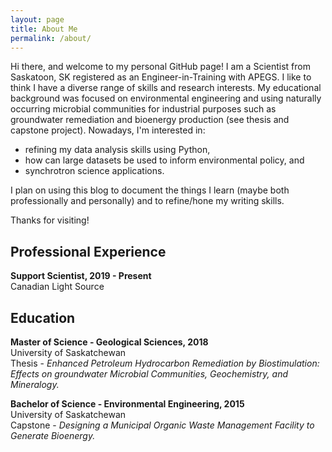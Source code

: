 ```yaml
---
layout: page
title: About Me
permalink: /about/
---
```


Hi there, and welcome to my personal GitHub page! I am a Scientist from Saskatoon, SK registered as an Engineer-in-Training with APEGS. I like to think I have a diverse range of skills and research interests. My educational background was focused on environmental engineering and using naturally occurring microbial communities for industrial purposes such as groundwater remediation and bioenergy production (see thesis and capstone project). Nowadays, I'm interested in:
  * refining my data analysis skills using Python,
  * how can large datasets be used to inform environmental policy, and
  * synchrotron science applications.

I plan on using this blog to document the things I learn (maybe both professionally and personally) and to refine/hone my writing skills.

Thanks for visiting!

## Professional Experience
**Support Scientist, 2019 - Present**  
Canadian Light Source

## Education
**Master of Science - Geological Sciences, 2018**  
University of Saskatchewan  
Thesis - *Enhanced Petroleum Hydrocarbon Remediation by Biostimulation: Effects on groundwater Microbial Communities, Geochemistry, and Mineralogy.*

**Bachelor of Science - Environmental Engineering, 2015**  
University of Saskatchewan  
Capstone - *Designing a Municipal Organic Waste Management Facility to Generate Bioenergy.*
